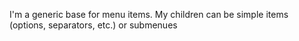 I'm a generic base for menu items. 
My children can be simple items (options, separators, etc.) or submenues